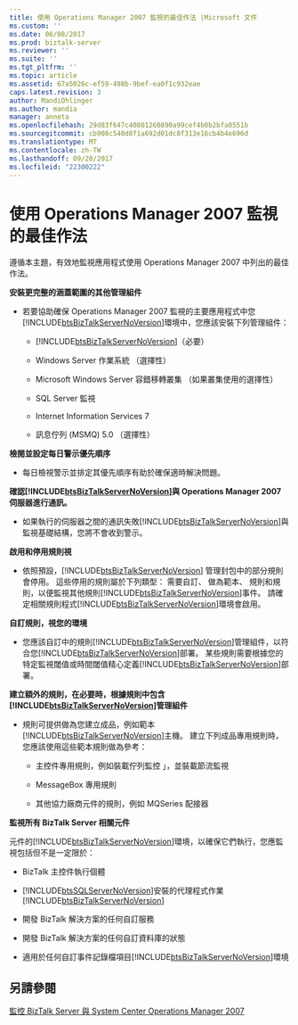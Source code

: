 ```yaml
---
title: 使用 Operations Manager 2007 監視的最佳作法 |Microsoft 文件
ms.custom: ''
ms.date: 06/08/2017
ms.prod: biztalk-server
ms.reviewer: ''
ms.suite: ''
ms.tgt_pltfrm: ''
ms.topic: article
ms.assetid: 67a5026c-ef59-498b-9bef-ea0f1c932eae
caps.latest.revision: 3
author: MandiOhlinger
ms.author: mandia
manager: anneta
ms.openlocfilehash: 29d83f647c40801260890a99cef4b0b2bfa0551b
ms.sourcegitcommit: cb908c540d8f1a692d01dc8f313e16cb4b4e696d
ms.translationtype: MT
ms.contentlocale: zh-TW
ms.lasthandoff: 09/20/2017
ms.locfileid: "22300222"
---
```

# <a name="best-practices-for-monitoring-with-operations-manager-2007"></a>使用 Operations Manager 2007 監視的最佳作法
遵循本主題，有效地監視應用程式使用 Operations Manager 2007 中列出的最佳作法。  
  
 **安裝更完整的涵蓋範圍的其他管理組件**  
  
-   若要協助確保 Operations Manager 2007 監視的主要應用程式中您[!INCLUDE[btsBizTalkServerNoVersion](../includes/btsbiztalkservernoversion-md.md)]環境中，您應該安裝下列管理組件：  
  
    -   [!INCLUDE[btsBizTalkServerNoVersion](../includes/btsbiztalkservernoversion-md.md)]（必要）  
  
    -   Windows Server 作業系統 （選擇性）  
  
    -   Microsoft Windows Server 容錯移轉叢集 （如果叢集使用的選擇性）  
  
    -   SQL Server 監視  
  
    -   Internet Information Services 7  
  
    -   訊息佇列 (MSMQ) 5.0 （選擇性）  
  
 **檢閱並設定每日警示優先順序**  
  
-   每日檢視警示並排定其優先順序有助於確保適時解決問題。  
  
 **確認[!INCLUDE[btsBizTalkServerNoVersion](../includes/btsbiztalkservernoversion-md.md)]與 Operations Manager 2007 伺服器進行通訊。**  
  
-   如果執行的伺服器之間的通訊失敗[!INCLUDE[btsBizTalkServerNoVersion](../includes/btsbiztalkservernoversion-md.md)]與監視基礎結構，您將不會收到警示。  
  
 **啟用和停用規則視**  
  
-   依照預設，[!INCLUDE[btsBizTalkServerNoVersion](../includes/btsbiztalkservernoversion-md.md)] 管理封包中的部分規則會停用。 這些停用的規則屬於下列類型： 需要自訂、 做為範本、 規則和規則，以便監視其他規則[!INCLUDE[btsBizTalkServerNoVersion](../includes/btsbiztalkservernoversion-md.md)]事件。 請確定相關規則程式[!INCLUDE[btsBizTalkServerNoVersion](../includes/btsbiztalkservernoversion-md.md)]環境會啟用。  
  
 **自訂規則，視您的環境**  
  
-   您應該自訂中的規則[!INCLUDE[btsBizTalkServerNoVersion](../includes/btsbiztalkservernoversion-md.md)]管理組件，以符合您[!INCLUDE[btsBizTalkServerNoVersion](../includes/btsbiztalkservernoversion-md.md)]部署。 某些規則需要根據您的特定監視閾值或時間閾值精心定義[!INCLUDE[btsBizTalkServerNoVersion](../includes/btsbiztalkservernoversion-md.md)]部署。  
  
 **建立額外的規則，在必要時，根據規則中包含[!INCLUDE[btsBizTalkServerNoVersion](../includes/btsbiztalkservernoversion-md.md)]管理組件**  
  
-   規則可提供做為您建立成品，例如範本[!INCLUDE[btsBizTalkServerNoVersion](../includes/btsbiztalkservernoversion-md.md)]主機。 建立下列成品專用規則時，您應該使用這些範本規則做為參考：  
  
    -   主控件專用規則，例如裝載佇列監控 」，並裝載節流監視  
  
    -   MessageBox 專用規則  
  
    -   其他協力廠商元件的規則，例如 MQSeries 配接器  
  
 **監視所有 BizTalk Server 相關元件**  
  
 元件的[!INCLUDE[btsBizTalkServerNoVersion](../includes/btsbiztalkservernoversion-md.md)]環境，以確保它們執行，您應監視包括但不是一定限於：  
  
-   BizTalk 主控件執行個體  
  
-   [!INCLUDE[btsSQLServerNoVersion](../includes/btssqlservernoversion-md.md)]安裝的代理程式作業[!INCLUDE[btsBizTalkServerNoVersion](../includes/btsbiztalkservernoversion-md.md)]  
  
-   開發 BizTalk 解決方案的任何自訂服務  
  
-   開發 BizTalk 解決方案的任何自訂資料庫的狀態  
  
-   適用於任何自訂事件記錄檔項目[!INCLUDE[btsBizTalkServerNoVersion](../includes/btsbiztalkservernoversion-md.md)]環境  
  
## <a name="see-also"></a>另請參閱  
 [監控 BizTalk Server 與 System Center Operations Manager 2007](../technical-guides/monitoring-biztalk-server-with-system-center-operations-manager-2007.md)